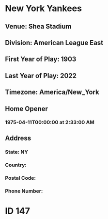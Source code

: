 # New York Yankees
## Venue: Shea Stadium
## Division: American League East
## First Year of Play: 1903
## Last Year of Play: 2022
## Timezone: America/New_York
## Home Opener
### 1975-04-11T00:00:00 at 2:33:00 AM
## Address
### 
### State: NY
### Country: 
### Postal Code: 
### Phone Number: 
# ID 147